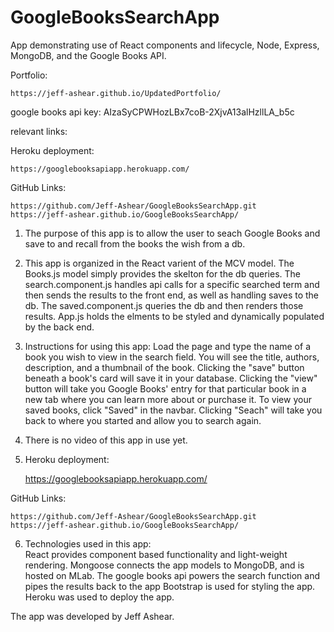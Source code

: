# GoogleBooksSearchApp
App demonstrating use of React components and lifecycle, Node, Express,  MongoDB, and the Google Books API.

Portfolio:

    https://jeff-ashear.github.io/UpdatedPortfolio/


google books api key:
AIzaSyCPWHozLBx7coB-2XjvA13alHzllLA_b5c

relevant links:

Heroku deployment:

    https://googlebooksapiapp.herokuapp.com/


GitHub Links: 

    https://github.com/Jeff-Ashear/GoogleBooksSearchApp.git
    https://jeff-ashear.github.io/GoogleBooksSearchApp/


1. The purpose of this app is to allow the user to seach Google Books and save to and recall from the books the wish from a db.

2. This app is organized in the React varient of the MCV model.  The Books.js model simply provides the skelton for the db queries.  The search.component.js handles api calls for a specific searched term and then sends the results to the front end, as well as handling saves to the db.  The saved.component.js queries the db and then renders those results.  App.js holds the elments to be styled and dynamically populated by the back end.

3.  Instructions for using this app:  Load the page and type the name of a book you wish to view in the search field.  You will see the title, authors, description, and a thumbnail of the book.  Clicking the "save" button beneath a book's card will save it in your database.  Clicking the "view" button will take you Google Books' entry for that particular book in a new tab where you can learn more about or purchase it.  To view your saved books, click "Saved" in the navbar.  Clicking "Seach" will take you back to where you started and allow you to search again.

4. There is no video of this app in use yet.

5. Heroku deployment:

    https://googlebooksapiapp.herokuapp.com/


GitHub Links: 

    https://github.com/Jeff-Ashear/GoogleBooksSearchApp.git
    https://jeff-ashear.github.io/GoogleBooksSearchApp/




6. Technologies used in this app:  
    React provides component based functionality and light-weight rendering.
    Mongoose connects the app models to MongoDB, and is hosted on MLab.
    The google books api powers the search function and pipes the results back to the app
    Bootstrap is used for styling the app.
    Heroku was used to deploy the app.

The app was developed by Jeff Ashear.